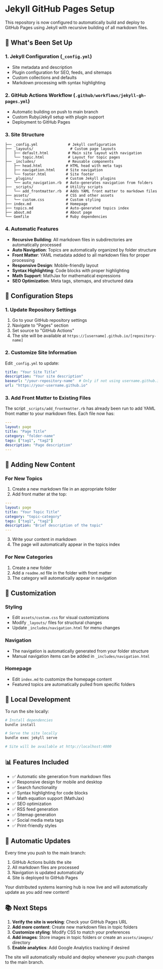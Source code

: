 # Jekyll GitHub Pages Setup

This repository is now configured to automatically build and deploy to GitHub Pages using Jekyll with recursive building of all markdown files.

## 🚀 What's Been Set Up

### 1. Jekyll Configuration (`_config.yml`)
- Site metadata and description
- Plugin configuration for SEO, feeds, and sitemaps
- Custom collections and defaults
- Markdown processing with syntax highlighting

### 2. GitHub Actions Workflow (`.github/workflows/jekyll-gh-pages.yml`)
- Automatic building on push to main branch
- Custom Ruby/Jekyll setup with plugin support
- Deployment to GitHub Pages

### 3. Site Structure
```
├── _config.yml              # Jekyll configuration
├── _layouts/                 # Custom page layouts
│   ├── default.html         # Main site layout with navigation
│   └── topic.html           # Layout for topic pages
├── _includes/               # Reusable components
│   ├── head.html           # HTML head with meta tags
│   ├── navigation.html     # Site navigation
│   └── footer.html         # Site footer
├── _plugins/               # Custom Jekyll plugins
│   └── auto_navigation.rb  # Auto-generates navigation from folders
├── _scripts/               # Utility scripts
│   └── add_frontmatter.rb  # Adds YAML front matter to markdown files
├── assets/                 # CSS and other assets
│   └── custom.css          # Custom styling
├── index.md                # Homepage
├── topics.md               # Auto-generated topics index
├── about.md                # About page
└── Gemfile                 # Ruby dependencies
```

### 4. Automatic Features
- **Recursive Building**: All markdown files in subdirectories are automatically processed
- **Auto Navigation**: Topics are automatically organized by folder structure
- **Front Matter**: YAML metadata added to all markdown files for proper processing
- **Responsive Design**: Mobile-friendly layout
- **Syntax Highlighting**: Code blocks with proper highlighting
- **Math Support**: MathJax for mathematical expressions
- **SEO Optimization**: Meta tags, sitemaps, and structured data

## 🔧 Configuration Steps

### 1. Update Repository Settings
1. Go to your GitHub repository settings
2. Navigate to "Pages" section
3. Set source to "GitHub Actions"
4. The site will be available at `https://[username].github.io/[repository-name]`

### 2. Customize Site Information
Edit `_config.yml` to update:
```yaml
title: "Your Site Title"
description: "Your site description"
baseurl: "/your-repository-name"  # Only if not using username.github.io
url: "https://your-username.github.io"
```

### 3. Add Front Matter to Existing Files
The script `_scripts/add_frontmatter.rb` has already been run to add YAML front matter to your markdown files. Each file now has:
```yaml
---
layout: page
title: "Page Title"
category: "folder-name"
tags: ["tag1", "tag2"]
description: "Page description"
---
```

## 📝 Adding New Content

### For New Topics
1. Create a new markdown file in an appropriate folder
2. Add front matter at the top:
```yaml
---
layout: page
title: "Your Topic Title"
category: "topic-category"
tags: ["tag1", "tag2"]
description: "Brief description of the topic"
---
```
3. Write your content in markdown
4. The page will automatically appear in the topics index

### For New Categories
1. Create a new folder
2. Add a `readme.md` file in the folder with front matter
3. The category will automatically appear in navigation

## 🎨 Customization

### Styling
- Edit `assets/custom.css` for visual customizations
- Modify `_layouts/` files for structural changes
- Update `_includes/navigation.html` for menu changes

### Navigation
- The navigation is automatically generated from your folder structure
- Manual navigation items can be added in `_includes/navigation.html`

### Homepage
- Edit `index.md` to customize the homepage content
- Featured topics are automatically pulled from specific folders

## 🚀 Local Development

To run the site locally:

```bash
# Install dependencies
bundle install

# Serve the site locally
bundle exec jekyll serve

# Site will be available at http://localhost:4000
```

## 📊 Features Included

- ✅ Automatic site generation from markdown files
- ✅ Responsive design for mobile and desktop
- ✅ Search functionality
- ✅ Syntax highlighting for code blocks
- ✅ Math equation support (MathJax)
- ✅ SEO optimization
- ✅ RSS feed generation
- ✅ Sitemap generation
- ✅ Social media meta tags
- ✅ Print-friendly styles

## 🔄 Automatic Updates

Every time you push to the main branch:
1. GitHub Actions builds the site
2. All markdown files are processed
3. Navigation is updated automatically
4. Site is deployed to GitHub Pages

Your distributed systems learning hub is now live and will automatically update as you add new content!

## 📚 Next Steps

1. **Verify the site is working**: Check your GitHub Pages URL
2. **Add more content**: Create new markdown files in topic folders
3. **Customize styling**: Modify CSS to match your preferences
4. **Add images**: Store images in topic folders or create an `assets/images/` directory
5. **Enable analytics**: Add Google Analytics tracking if desired

The site will automatically rebuild and deploy whenever you push changes to the main branch.
